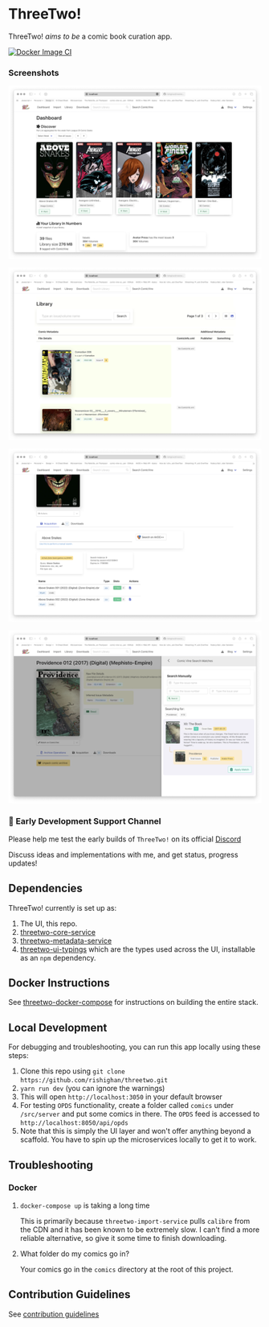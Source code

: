 # ThreeTwo!

ThreeTwo! _aims to be_ a comic book curation app.

[![Docker Image CI](https://github.com/rishighan/threetwo/actions/workflows/docker-image.yml/badge.svg)](https://github.com/rishighan/threetwo/actions/workflows/docker-image.yml)

### Screenshots

![](https://raw.githubusercontent.com/rishighan/threetwo/rishighan-screenshots-dec-2022/Dashboard.png)

![](https://raw.githubusercontent.com/rishighan/threetwo/rishighan-screenshots-dec-2022/Library.png)

![](https://raw.githubusercontent.com/rishighan/threetwo/rishighan-screenshots-dec-2022/DC%2B%2B%20integration.png)

![](https://raw.githubusercontent.com/rishighan/threetwo/rishighan-screenshots-dec-2022/ComicVine%20Matching.png)


### 🦄 Early Development Support Channel

Please help me test the early builds of `ThreeTwo!` on its official [Discord](https://discord.gg/n4HZ4j33uT)

Discuss ideas and implementations with me, and get status, progress updates!

## Dependencies

ThreeTwo! currently is set up as:

1. The UI, this repo.
2. [threetwo-core-service](https://github.com/rishighan/threetwo-core-service)
3. [threetwo-metadata-service](https://github.com/rishighan/threetwo-metadata-service)
4. [threetwo-ui-typings](https://github.com/rishighan/threetwo-frontend-types) which are the types used across the UI, installable as an `npm` dependency.

## Docker Instructions

See [threetwo-docker-compose](https://github.com/rishighan/threetwo-docker-compose) for instructions on building the entire stack.

## Local Development

For debugging and troubleshooting, you can run this app locally using these steps:

1. Clone this repo using `git clone https://github.com/rishighan/threetwo.git`
2. `yarn run dev` (you can ignore the warnings)
3. This will open `http://localhost:3050` in your default browser
4. For testing `OPDS` functionality, create a folder called `comics` under `/src/server` and put some comics in there. The `OPDS` feed is accessed to `http://localhost:8050/api/opds`
5. Note that this is simply the UI layer and won't offer anything beyond a scaffold. You have to spin up the microservices locally to get it to work.


## Troubleshooting
### Docker

1. `docker-compose up` is taking a long time
   
   This is primarily because `threetwo-import-service` pulls `calibre` from the CDN and it has been known to be extremely slow. I can't find a more reliable alternative, so give it some time to finish downloading.

2. What folder do my comics go in?
   
   Your comics go in the `comics` directory at the root of this project.
   

## Contribution Guidelines

See [contribution guidelines](https://github.com/rishighan/threetwo/blob/master/contributing.md)

